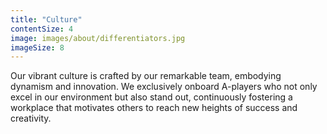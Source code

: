 ```yaml
---
title: "Culture"
contentSize: 4
image: images/about/differentiators.jpg
imageSize: 8
---
```


Our vibrant culture is crafted by our remarkable team, embodying dynamism and innovation. 
We exclusively onboard A-players who not only excel in our environment but also stand out, 
continuously fostering a workplace that motivates others to reach new heights of success 
and creativity.
